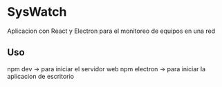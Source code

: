 # SysWatch

Aplicacion con React y Electron para el monitoreo de equipos en una red

## Uso

npm dev -> para iniciar el servidor web
npm electron -> para iniciar la aplicacion de escritorio
